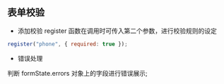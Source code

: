 ## 表单校验

- 添加校验
  register 函数在调用时可传入第二个参数，进行校验规则的设定

```js
register("phone", { required: true });
```

- 错误处理

判断 formState.errors 对象上的字段进行错误展示;
